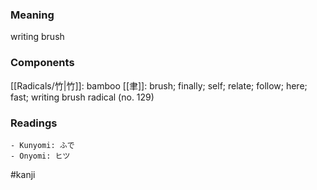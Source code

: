 ### Meaning

writing brush

### Components

[[Radicals/竹|竹]]: bamboo [[聿]]: brush; finally; self; relate; follow; here; fast; writing brush radical (no. 129)

### Readings

```
- Kunyomi: ふで
- Onyomi: ヒツ
```

#kanji